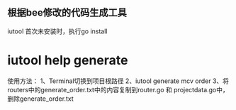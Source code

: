 ## 根据bee修改的代码生成工具
iutool 首次未安装时，执行go install
# iutool help generate

使用方法：
1、Terminal切换到项目根路径
2、iutool generate mcv order
3、将routers中的generate_order.txt中的内容复制到router.go 和 projectdata.go中，删除generate_order.txt